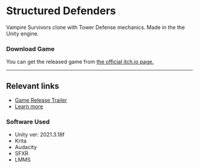 # Structured Defenders
Vampire Survivors clone with Tower Defense mechanics. Made in the the Unity engine.

<h3>Download Game</h3>
You can get the released game from 
<a href="https://gabulate.itch.io/structured-defenders" target="_blank">the official itch.io page.</a>

<hr>

<h2>Relevant links</h2>
<ul>
  <li><a href="https://youtu.be/VqbKy6nQXig" target="_blank">Game Release Trailer</a></li>
  <li><a href="https://gabulate.github.io/me/StructuredDefenders" target="_blank">Learn more</a></li>
</ul>

<h3>Software Used</h3>
<ul>
  <li>Unity ver: 2021.3.18f</li>
  <li>Krita</li>
  <li>Audacity</li>
  <li>SFXR</li>
  <li>LMMS</li>
</ul>